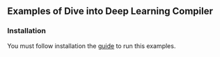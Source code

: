 ## Examples of Dive into Deep Learning Compiler

### Installation
You must follow installation the [guide](http://tvm.d2l.ai/chapter_getting_started/install.html) to run this examples.
